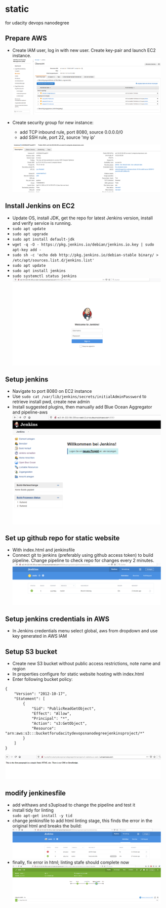 # static
for udacity devops nanodegree

## Prepare AWS 
- Create IAM user, log in with new user. Create key-pair and launch EC2 instance.
  ![img1](/data/screenshot-01.PNG)
  
- Create security group for new instance:  
  - add TCP inbound rule, port 8080, source 0.0.0.0/0
  - add SSH rule, port 22, source 'my ip'

  ![img2](/data/screenshot-02.PNG)

## Install Jenkins on EC2
- Update OS, install JDK, get the repo for latest Jenkins version, install and verify service is running.
- `sudo apt update`
- `sudo apt upgrade`
- `sudo apt install default-jdk`
- `wget -q -O - https://pkg.jenkins.io/debian/jenkins.io.key | sudo apt-key add -`
- `sudo sh -c 'echo deb http://pkg.jenkins.io/debian-stable binary/ > /etc/apt/sources.list.d/jenkins.list'`
- `sudo apt update`
- `sudo apt install jenkins`
- `sudo systemctl status jenkins`
  ![img3](/data/screenshot-03.PNG)
## Setup jenkins
- Navigate to port 8080 on EC2 instance
- Use `sudo cat /var/lib/jenkins/secrets/initialAdminPassword` to retrieve install pwd, create new admin
- Install suggested plugins, then manually add Blue Ocean Aggregator and pipeline-aws
  ![img4](/data/screenshot-04.PNG)

## Set up github repo for static website
- With index.html and jenkinsfile
- Connect git to jenkins (preferably using github access token) to build pipeline. Change pipeline to check repo for changes every 2 minutes.
  ![img5](/data/screenshot-05.PNG)
## Setup jenkins credentials in AWS
- In Jenkins credentials menu select global, aws from dropdown and use key generated in AWS IAM
  
## Setup S3 bucket
- Create new S3 bucket without public access restrictions, note name and region
- In properties configure for static website hosting with index.html
- Enter following bucket policy:
```
{
    "Version": "2012-10-17",
    "Statement": [
        {
            "Sid": "PublicReadGetObject",
            "Effect": "Allow",
            "Principal": "*",
            "Action": "s3:GetObject",
            "Resource": "arn:aws:s3:::bucketforudacitydevopsnanodegreejenkinsproject/*"
        }
    ]
}
```
  ![img6](/data/screenshot-06.PNG)

## modify jenkinesfile
- add withaws and s3upload to change the pipeline and test it
- install tidy for linting  
`sudo apt-get install -y tid`
- change jenkinsfile to add html linting stage, this finds the error in the original html and breaks the build:  
![img7](/data/screenshot-07.PNG)
- finally, fix error in html; linting stafe should complete now  
![img8](/data/screenshot-08.PNG)


